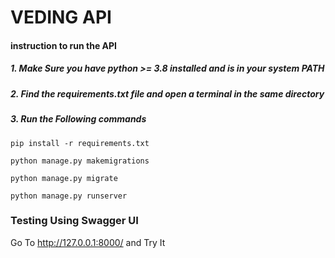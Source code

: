 # VEDING API

#### instruction to run the API
 
##### 1. Make Sure you have python >= 3.8 installed and is in your system PATH
 
##### 2. Find the requirements.txt file and open a terminal in the same directory

##### 3. Run the Following commands
 
 ```
 pip install -r requirements.txt
 
 python manage.py makemigrations

 python manage.py migrate

 python manage.py runserver

 ```

###  Testing Using Swagger UI
 Go To http://127.0.0.1:8000/ and Try It
